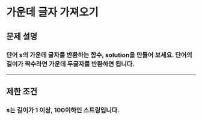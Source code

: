 # 가운데 글자 가져오기
## 문제 설명
### 단어 s의 가운데 글자를 반환하는 함수, solution을 만들어 보세요. 단어의 길이가 짝수라면 가운데 두글자를 반환하면 됩니다.
***
## 제한 조건
### s는 길이가 1 이상, 100이하인 스트링입니다.